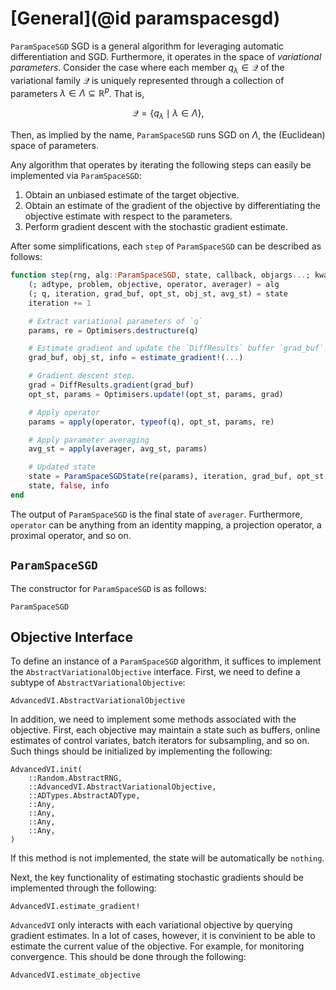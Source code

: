 
# [General](@id paramspacesgd)

`ParamSpaceSGD` SGD is a general algorithm for leveraging automatic differentiation and SGD.
Furthermore, it operates in the space of *variational parameters*.
Consider the case where each member $q_{\lambda} \in \mathcal{Q}$ of the variational family $\mathcal{Q}$ is uniquely represented through a collection of parameters $\lambda \in \Lambda \subseteq \mathbb{R}^p$. 
That is,

```math
\mathcal{Q} = \{q_{\lambda} \mid \lambda \in \Lambda \},
```
Then, as implied by the name, `ParamSpaceSGD` runs SGD on $\Lambda$, the (Euclidean) space of parameters.

Any algorithm that operates by iterating the following steps can easily be implemented via  `ParamSpaceSGD`:

1. Obtain an unbiased estimate of the target objective.
2. Obtain an estimate of the gradient of the objective by differentiating the objective estimate with respect to the parameters.
3. Perform gradient descent with the stochastic gradient estimate.

After some simplifications, each `step` of `ParamSpaceSGD` can be described as follows:

```julia
function step(rng, alg::ParamSpaceSGD, state, callback, objargs...; kwargs...)
    (; adtype, problem, objective, operator, averager) = alg
    (; q, iteration, grad_buf, opt_st, obj_st, avg_st) = state
    iteration += 1

    # Extract variational parameters of `q`
    params, re = Optimisers.destructure(q)

    # Estimate gradient and update the `DiffResults` buffer `grad_buf`.
    grad_buf, obj_st, info = estimate_gradient!(...)

    # Gradient descent step.
    grad = DiffResults.gradient(grad_buf)
    opt_st, params = Optimisers.update!(opt_st, params, grad)

    # Apply operator
    params = apply(operator, typeof(q), opt_st, params, re)

    # Apply parameter averaging
    avg_st = apply(averager, avg_st, params)

    # Updated state
    state = ParamSpaceSGDState(re(params), iteration, grad_buf, opt_st, obj_st, avg_st)
    state, false, info
end
```
The output of `ParamSpaceSGD` is the final state of `averager`.
Furthermore, `operator` can be anything from an identity mapping, a projection operator, a proximal operator, and so on.

## `ParamSpaceSGD`
The constructor for `ParamSpaceSGD` is as follows:

```@docs
ParamSpaceSGD
```

## Objective Interface

To define an instance of a `ParamSpaceSGD` algorithm, it suffices to implement the `AbstractVariationalObjective` interface.
First, we need to define a subtype of `AbstractVariationalObjective`:

```@docs
AdvancedVI.AbstractVariationalObjective
```

In addition, we need to implement some methods associated with the objective.
First, each objective may maintain a state such as buffers, online estimates of control variates, batch iterators for subsampling, and so on.
Such things should be initialized by implementing the following:

```@docs
AdvancedVI.init(
    ::Random.AbstractRNG,
    ::AdvancedVI.AbstractVariationalObjective,
    ::ADTypes.AbstractADType,
    ::Any,
    ::Any,
    ::Any,
    ::Any,
)
```
If this method is not implemented, the state will be automatically be `nothing`.

Next, the key functionality of estimating stochastic gradients should be implemented through the following:

```@docs
AdvancedVI.estimate_gradient!
```

`AdvancedVI` only interacts with each variational objective by querying gradient estimates.
In a lot of cases, however, it is convinient to be able to estimate the current value of the objective.
For example, for monitoring convergence.
This should be done through the following:

```@docs
AdvancedVI.estimate_objective
```

